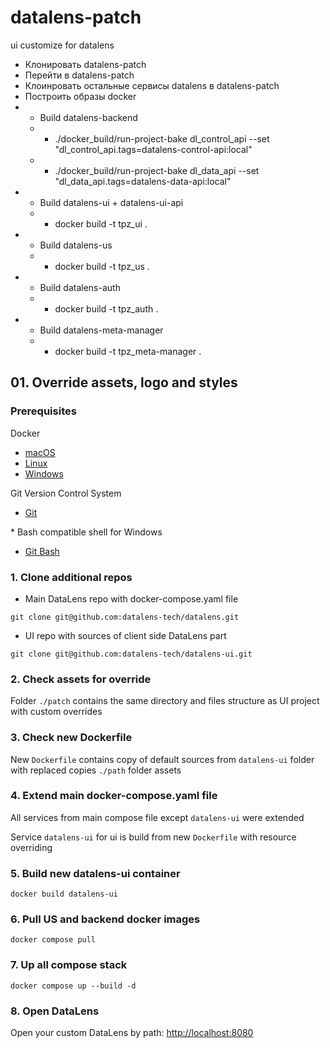 # datalens-patch
ui customize for datalens

- Клонировать datalens-patch
- Перейти в datalens-patch
- Клоинровать остальные сервисы datalens в datalens-patch
- Построить образы docker
- - Build datalens-backend
  - - ./docker_build/run-project-bake dl_control_api --set "dl_control_api.tags=datalens-control-api:local"
  - - ./docker_build/run-project-bake dl_data_api --set "dl_data_api.tags=datalens-data-api:local"
- - Build datalens-ui + datalens-ui-api
  - - docker build -t tpz_ui .
- - Build datalens-us
  - - docker build -t tpz_us .
- - Build datalens-auth
  - - docker build -t tpz_auth .
- - Build datalens-meta-manager
  - - docker build -t tpz_meta-manager .


## 01. Override assets, logo and styles

### Prerequisites

Docker

- [macOS](https://docs.docker.com/desktop/install/mac-install/)
- [Linux](https://docs.docker.com/engine/install/)
- [Windows](https://docs.docker.com/desktop/install/windows-install/)

Git Version Control System

- [Git](https://git-scm.com/downloads)

\* Bash compatible shell for Windows
- [Git Bash](https://git-scm.com/downloads)

### 1. Clone additional repos

- Main DataLens repo with docker-compose.yaml file

`git clone git@github.com:datalens-tech/datalens.git`

- UI repo with sources of client side DataLens part

`git clone git@github.com:datalens-tech/datalens-ui.git`

### 2. Check assets for override

Folder `./patch` contains the same directory and files structure as UI project with custom overrides

### 3. Check new Dockerfile 

New `Dockerfile` contains copy of default sources from `datalens-ui` folder with replaced copies `./path` folder assets

### 4. Extend main docker-compose.yaml file

All services from main compose file except `datalens-ui` were extended

Service `datalens-ui` for ui is build from new `Dockerfile` with resource overriding

### 5. Build new datalens-ui container

`docker build datalens-ui`

### 6. Pull US and backend docker images

`docker compose pull`

### 7. Up all compose stack

`docker compose up --build -d`

### 8. Open DataLens

Open your custom DataLens by path: [http://localhost:8080](http://localhost:8080)
